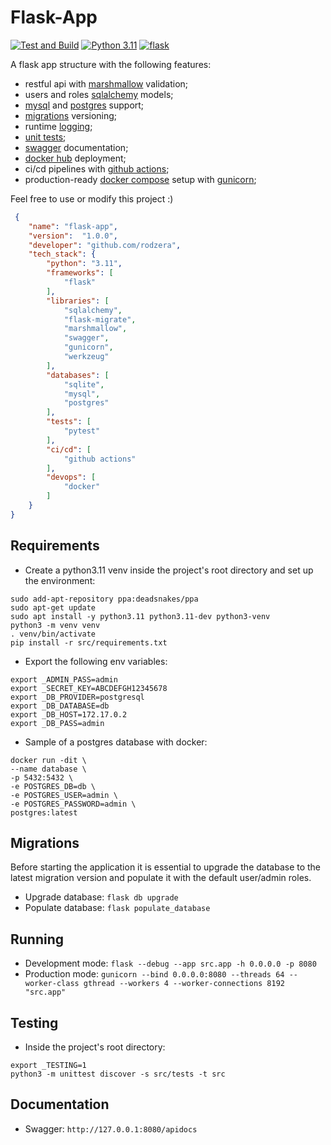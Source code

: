 # Flask-App
[![Test and Build](https://github.com/rodzera/flask-app/actions/workflows/test_and_build.yml/badge.svg?branch=master)](https://github.com/rodzera/flask-app/actions/workflows/test_and_build.yml) [![Python 3.11](https://img.shields.io/badge/python-3.11.x-blue.svg)](https://www.python.org/downloads/release/python-3111/) [![flask](https://img.shields.io/badge/flask-3.0.x-blue.svg)](https://flask.palletsprojects.com/en/3.0.x/)

A flask app structure with the following features:

- restful api with [marshmallow](https://flask-marshmallow.readthedocs.io/en/latest/) validation;
- users and roles [sqlalchemy](https://flask-sqlalchemy.palletsprojects.com/en/3.1.x/) models;
- [mysql](https://hub.docker.com/_/mysql) and [postgres](https://hub.docker.com/_/postgres) support;
- [migrations](https://flask-migrate.readthedocs.io/en/latest/) versioning;
- runtime [logging](https://docs.python.org/3.11/library/logging);
- [unit tests](https://docs.pytest.org/en/7.4.x/);
- [swagger](https://github.com/flasgger/flasgger) documentation;
- [docker hub](https://docs.docker.com/docker-hub/) deployment;
- ci/cd pipelines with [github actions](https://docs.github.com/en/actions);
- production-ready [docker compose](https://docs.docker.com/compose/) setup with [gunicorn](https://gunicorn.org/);

Feel free to use or modify this project :)

```json
 {
    "name": "flask-app",
    "version":  "1.0.0",
    "developer": "github.com/rodzera",
    "tech_stack": {
        "python": "3.11",
        "frameworks": [
            "flask"
        ],
        "libraries": [
            "sqlalchemy",
            "flask-migrate",
            "marshmallow",
            "swagger",
            "gunicorn",
            "werkzeug"
        ],
        "databases": [
            "sqlite",
            "mysql",
            "postgres"
        ],
        "tests": [
            "pytest"
        ],
        "ci/cd": [
            "github actions"
        ],
        "devops": [
            "docker"
        ]
    }
}
```

## Requirements

- Create a python3.11 venv inside the project's root directory and set up the environment:

```shell
sudo add-apt-repository ppa:deadsnakes/ppa
sudo apt-get update
sudo apt install -y python3.11 python3.11-dev python3-venv
python3 -m venv venv
. venv/bin/activate
pip install -r src/requirements.txt
```

- Export the following env variables:

```shell
export _ADMIN_PASS=admin
export _SECRET_KEY=ABCDEFGH12345678
export _DB_PROVIDER=postgresql
export _DB_DATABASE=db
export _DB_HOST=172.17.0.2
export _DB_PASS=admin
```

- Sample of a postgres database with docker:

```shell 
docker run -dit \
--name database \
-p 5432:5432 \
-e POSTGRES_DB=db \
-e POSTGRES_USER=admin \
-e POSTGRES_PASSWORD=admin \
postgres:latest
```

## Migrations

Before starting the application it is essential to upgrade the database to the latest migration version and populate it with the default user/admin roles.

- Upgrade database: `flask db upgrade`
- Populate database: `flask populate_database`

## Running

- Development mode: `flask --debug --app src.app -h 0.0.0.0 -p 8080`
- Production mode: `gunicorn --bind 0.0.0.0:8080 --threads 64 --worker-class gthread --workers 4 --worker-connections 8192 "src.app"`

## Testing

- Inside the project's root directory:

```shell
export _TESTING=1
python3 -m unittest discover -s src/tests -t src
```

## Documentation

- Swagger: `http://127.0.0.1:8080/apidocs`

